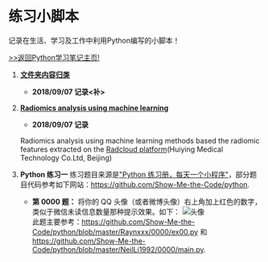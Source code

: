 # 练习小脚本

记录在生活、学习及工作中利用Python编写的小脚本！

[>>返回Python学习笔记主页!](https://github.com/Happykelee/the-study-of-Python)

1. **[文件夹内容归类](01_CTorCTC.py)**
    * **2018/09/07 记录<补>**


2. **[Radiomics analysis using machine learning](https://github.com/Happykelee/Radiomics-Analyze)**
    * **2018/09/07 记录**

    Radiomics analysis using machine learning methods based the radiomic features extracted on the [Radcloud platform](http://mics.radcloud.cn)(Huiying Medical Technology Co.Ltd, Beijing)


3. **Python 练习一**
练习题目来源是["Python 练习册，每天一个小程序"](https://github.com/Yixiaohan/show-me-the-code)，部分题目代码参考如下网站：https://github.com/Show-Me-the-Code/python.
    * **第 0000 题：** 将你的 QQ 头像（或者微博头像）右上角加上红色的数字，类似于微信未读信息数量那种提示效果。如下：
    ![头像](http://i.imgur.com/sg2dkuY.png?1)  
    此题主要参考：https://github.com/Show-Me-the-Code/python/blob/master/Raynxxx/0000/ex00.py 和 https://github.com/Show-Me-the-Code/python/blob/master/NeilLi1992/0000/main.py.

